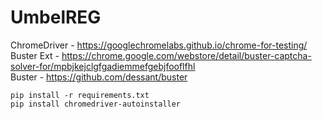 # UmbelREG

ChromeDriver - https://googlechromelabs.github.io/chrome-for-testing/ <br>
Buster Ext - https://chrome.google.com/webstore/detail/buster-captcha-solver-for/mpbjkejclgfgadiemmefgebjfooflfhl <br>
Buster - https://github.com/dessant/buster

```
pip install -r requirements.txt
pip install chromedriver-autoinstaller
```

